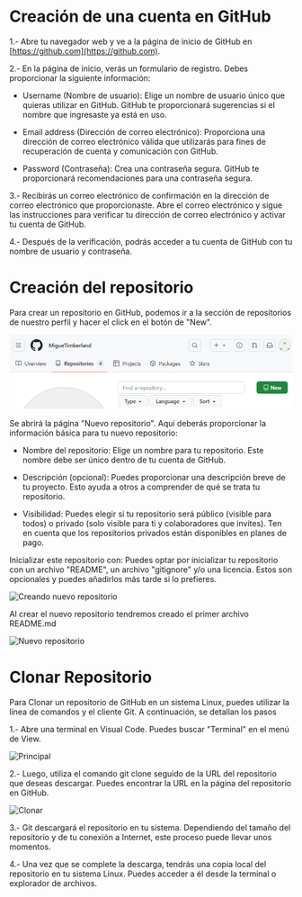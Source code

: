 # Creación de una cuenta en GitHub

1.- Abre tu navegador web y ve a la página de inicio de GitHub en [https://github.com](https://github.com).

2.- En la página de inicio, verás un formulario de registro. Debes proporcionar la siguiente información:

 - Username (Nombre de usuario): Elige un nombre de usuario único que quieras utilizar en GitHub. GitHub te proporcionará sugerencias si el nombre que ingresaste ya está en uso.

 - Email address (Dirección de correo electrónico): Proporciona una dirección de correo electrónico válida que utilizarás para fines de recuperación de cuenta y comunicación con GitHub.

 - Password (Contraseña): Crea una contraseña segura. GitHub te proporcionará recomendaciones para una contraseña segura.

3.- Recibirás un correo electrónico de confirmación en la dirección de correo electrónico que proporcionaste. Abre el correo electrónico y sigue las instrucciones para verificar tu dirección de correo electrónico y activar tu cuenta de GitHub.

4.- Después de la verificación, podrás acceder a tu cuenta de GitHub con tu nombre de usuario y contraseña.

# Creación del repositorio

Para crear un repositorio en GitHub, podemos ir a la sección de repositorios de nuestro perfil y hacer el click en el botón de "New". 

![Boton New](https://github.com/MigueTimberland/inventory/blob/master/Docs/nuevo.png)

Se abrirá la página "Nuevo repositorio". Aquí deberás proporcionar la información básica para tu nuevo repositorio:

 - Nombre del repositorio: Elige un nombre para tu repositorio. Este nombre debe ser único dentro de tu cuenta de GitHub.

 - Descripción (opcional): Puedes proporcionar una descripción breve de tu proyecto. Esto ayuda a otros a comprender de qué se trata tu repositorio.

 - Visibilidad: Puedes elegir si tu repositorio será público (visible para todos) o privado (solo visible para ti y colaboradores que invites). Ten en cuenta que los repositorios privados están disponibles en planes de pago.

Inicializar este repositorio con: Puedes optar por inicializar tu repositorio con un archivo "README", un archivo "gitignore" y/o una licencia. Estos son opcionales y puedes añadirlos más tarde si lo prefieres.

![Creando nuevo repositorio](https://github.com/MigueTimberland/inventory/blob/master/Docs/repositorio2024.png)

Al crear el nuevo repositorio tendremos creado el primer archivo README.md

![Nuevo repositorio](https://github.com/MigueTimberland/inventory/blob/master/Docs/repositoriosis.png)


# Clonar Repositorio 

Para Clonar un repositorio de GitHub en un sistema Linux, puedes utilizar la línea de comandos y el cliente Git. A continuación, se detallan los pasos

1.- Abre una terminal en Visual Code. Puedes buscar "Terminal" en el menú de View.

![Principal](https://github.com/MigueTimberland/inventory/blob/master/Docs/raiz.png)

2.- Luego, utiliza el comando git clone seguido de la URL del repositorio que deseas descargar. Puedes encontrar la URL en la página del repositorio en GitHub. 

![Clonar](https://github.com/MigueTimberland/inventory/blob/master/Docs/raiz2.png)

3.- Git descargará el repositorio en tu sistema. Dependiendo del tamaño del repositorio y de tu conexión a Internet, este proceso puede llevar unos momentos.

4.- Una vez que se complete la descarga, tendrás una copia local del repositorio en tu sistema Linux. Puedes acceder a él desde la terminal o explorador de archivos.




























